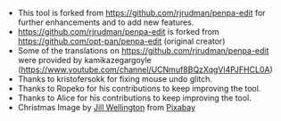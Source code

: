 * This tool is forked from https://github.com/rjrudman/penpa-edit for further enhancements and to add new features.
* https://github.com/rjrudman/penpa-edit is forked from https://github.com/opt-pan/penpa-edit (original creator)
* Some of the translations on https://github.com/rjrudman/penpa-edit were provided by kamikazegargoyle (https://www.youtube.com/channel/UCNmuf8BQzXqgVl4PJFHCL0A)
* Thanks to kristofersokk for fixing mouse undo glitch.
* Thanks to Ropeko for his contributions to keep improving the tool.
* Thanks to Alice for his contributions to keep improving the tool.
* Christmas Image by <a href="https://pixabay.com/users/jillwellington-334088/?utm_source=link-attribution&amp;utm_medium=referral&amp;utm_campaign=image&amp;utm_content=1846481">Jill Wellington</a> from <a href="https://pixabay.com/?utm_source=link-attribution&amp;utm_medium=referral&amp;utm_campaign=image&amp;utm_content=1846481">Pixabay</a>